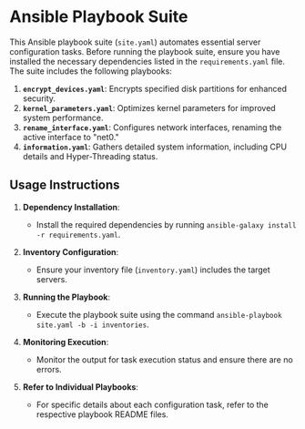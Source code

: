 # Ansible Playbook Suite

This Ansible playbook suite (`site.yaml`) automates essential server configuration tasks. Before running the playbook suite, ensure you have installed the necessary dependencies listed in the `requirements.yaml` file. The suite includes the following playbooks:

1. **`encrypt_devices.yaml`**: Encrypts specified disk partitions for enhanced security.
2. **`kernel_parameters.yaml`**: Optimizes kernel parameters for improved system performance.
3. **`rename_interface.yaml`**: Configures network interfaces, renaming the active interface to "net0."
4. **`information.yaml`**: Gathers detailed system information, including CPU details and Hyper-Threading status.

## Usage Instructions

1. **Dependency Installation**:
   - Install the required dependencies by running `ansible-galaxy install -r requirements.yaml`.

2. **Inventory Configuration**:
   - Ensure your inventory file (`inventory.yaml`) includes the target servers.

3. **Running the Playbook**:
   - Execute the playbook suite using the command `ansible-playbook site.yaml -b -i inventories`.

4. **Monitoring Execution**:
   - Monitor the output for task execution status and ensure there are no errors.

5. **Refer to Individual Playbooks**:
   - For specific details about each configuration task, refer to the respective playbook README files.
